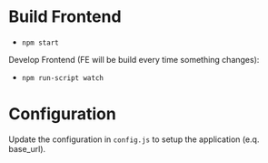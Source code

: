 # Build Frontend

* `npm start`

Develop Frontend (FE will be build every time something changes):

* `npm run-script watch`

# Configuration

Update the configuration in `config.js` to setup the application (e.q. base_url).